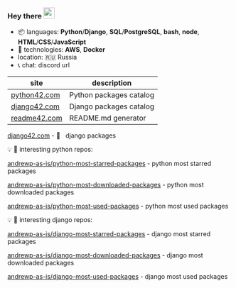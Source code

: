 ### Hey there <img src="https://media.giphy.com/media/hvRJCLFzcasrR4ia7z/giphy.gif" width="25px">

+   :package: languages: **Python**/**Django**, **SQL**/**PostgreSQL**, **bash**, **node**, **HTML**/**CSS**/**JavaScript**
+   :wrench: technologies:  **AWS**, **Docker**
+   location: :ru: Russia
+   :telephone_receiver: chat: discord url


|site|description|
|-|-|
| <a href="https://python42.com" target="_blank">python42.com</a> | Python packages catalog |
| <a href="https://django42.com" target="_blank">django42.com</a> | Django packages catalog |
| <a href="https://readme42.com" target="_blank">readme42.com</a> | README.md generator |

[django42.com](http://django42.com) - :snake: &nbsp; django packages

:bulb: :snake: interesting python repos:

[andrewp-as-is/python-most-starred-packages](https://github.com/andrewp-as-is/python-most-starred-packages) - python most starred packages

[andrewp-as-is/python-most-downloaded-packages](https://github.com/andrewp-as-is/python-most-downloaded-packages) - python most downloaded packages

[andrewp-as-is/python-most-used-packages](https://github.com/andrewp-as-is/python-most-used-packages) - python most used packages


:bulb: :snake: interesting django repos:

[andrewp-as-is/django-most-starred-packages](https://github.com/andrewp-as-is/django-most-starred-packages) - django most starred packages

[andrewp-as-is/django-most-downloaded-packages](https://github.com/andrewp-as-is/django-most-downloaded-packages) - django most downloaded packages

[andrewp-as-is/django-most-used-packages](https://github.com/andrewp-as-is/django-most-used-packages) - django most used packages
